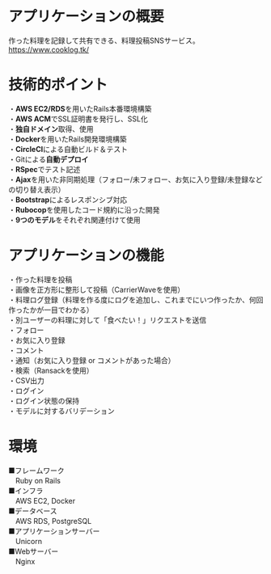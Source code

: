 # アプリケーションの概要
作った料理を記録して共有できる、料理投稿SNSサービス。 https://www.cooklog.tk/  

# 技術的ポイント
・**AWS EC2/RDS**を用いたRails本番環境構築  
・**AWS ACM**でSSL証明書を発行し、SSL化  
・**独自ドメイン**取得、使用  
・**Docker**を用いたRails開発環境構築  
・**CircleCI**による自動ビルド＆テスト  
・Gitによる**自動デプロイ**  
・**RSpec**でテスト記述  
・**Ajax**を用いた非同期処理（フォロー/未フォロー、お気に入り登録/未登録などの切り替え表示）  
・**Bootstrap**によるレスポンシブ対応  
・**Rubocop**を使用したコード規約に沿った開発  
・**9つのモデル**をそれぞれ関連付けて使用  

# アプリケーションの機能
・作った料理を投稿  
・画像を正方形に整形して投稿（CarrierWaveを使用）  
・料理ログ登録（料理を作る度にログを追加し、これまでにいつ作ったか、何回作ったかが一目でわかる）  
・別ユーザーの料理に対して「食べたい！」リクエストを送信  
・フォロー  
・お気に入り登録  
・コメント  
・通知（お気に入り登録 or コメントがあった場合）  
・検索（Ransackを使用）  
・CSV出力  
・ログイン  
・ログイン状態の保持  
・モデルに対するバリデーション  

# 環境
■フレームワーク  
　Ruby on Rails  
■インフラ  
　AWS EC2, Docker  
■データベース  
　AWS RDS, PostgreSQL  
■アプリケーションサーバー  
　Unicorn  
■Webサーバー  
　Nginx  
